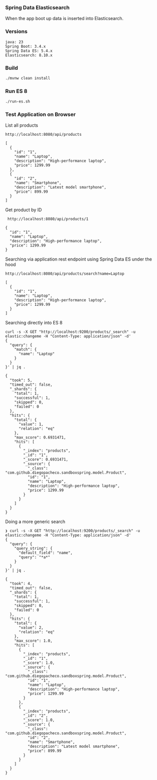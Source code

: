### Spring Data Elasticsearch

When the app boot up data is inserted into Elasticsearch.

### Versions

```
java: 23
Spring Boot: 3.4.x
Spring Data ES: 5.4.x
Elasticsearch: 8.10.x
```

### Build
```bash
./mvnw clean install
```

### Run ES 8

```bash
./run-es.sh
```

### Test Application on Browser

List all products
```
http://localhost:8080/api/products
```

```
[
  {
    "id": "1",
    "name": "Laptop",
    "description": "High-performance laptop",
    "price": 1299.99
  },
  {
    "id": "2",
    "name": "Smartphone",
    "description": "Latest model smartphone",
    "price": 899.99
  }
]
```

Get product by ID

```
 http://localhost:8080/api/products/1
```

```
{
  "id": "1",
  "name": "Laptop",
  "description": "High-performance laptop",
  "price": 1299.99
}
```

Searching via application rest endpoint using Spring Data ES under the hood

```
http://localhost:8080/api/products/search?name=Laptop
```

```
[
  {
    "id": "1",
    "name": "Laptop",
    "description": "High-performance laptop",
    "price": 1299.99
  }
]
```

Searching directly into ES 8

```
curl -s -X GET "http://localhost:9200/products/_search" -u elastic:changeme -H "Content-Type: application/json" -d'
{
  "query": {
    "match": {
      "name": "Laptop"
    }
  }
}' | jq .
```

```
{
  "took": 5,
  "timed_out": false,
  "_shards": {
    "total": 1,
    "successful": 1,
    "skipped": 0,
    "failed": 0
  },
  "hits": {
    "total": {
      "value": 1,
      "relation": "eq"
    },
    "max_score": 0.6931471,
    "hits": [
      {
        "_index": "products",
        "_id": "1",
        "_score": 0.6931471,
        "_source": {
          "_class": "com.github.diegopacheco.sandboxspring.model.Product",
          "id": "1",
          "name": "Laptop",
          "description": "High-performance laptop",
          "price": 1299.99
        }
      }
    ]
  }
}
```

Doing a more generic search 

```
❯ curl -s -X GET "http://localhost:9200/products/_search" -u elastic:changeme -H "Content-Type: application/json" -d'
{
  "query": {
    "query_string": {
      "default_field": "name",
      "query": "*a*"
    }
  }
}' | jq .
```

```
{
  "took": 4,
  "timed_out": false,
  "_shards": {
    "total": 1,
    "successful": 1,
    "skipped": 0,
    "failed": 0
  },
  "hits": {
    "total": {
      "value": 2,
      "relation": "eq"
    },
    "max_score": 1.0,
    "hits": [
      {
        "_index": "products",
        "_id": "1",
        "_score": 1.0,
        "_source": {
          "_class": "com.github.diegopacheco.sandboxspring.model.Product",
          "id": "1",
          "name": "Laptop",
          "description": "High-performance laptop",
          "price": 1299.99
        }
      },
      {
        "_index": "products",
        "_id": "2",
        "_score": 1.0,
        "_source": {
          "_class": "com.github.diegopacheco.sandboxspring.model.Product",
          "id": "2",
          "name": "Smartphone",
          "description": "Latest model smartphone",
          "price": 899.99
        }
      }
    ]
  }
}
```